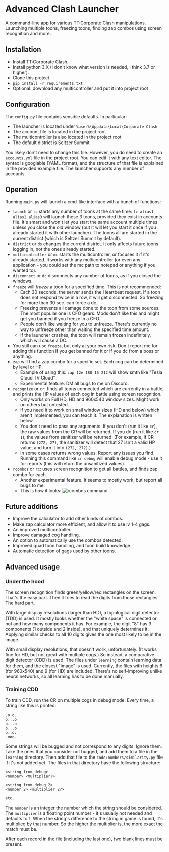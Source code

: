 # Advanced Clash Launcher
A command-line app for various TT:Corporate Clash manipulations.
Launching multiple toons, freezing toons, finding zap combos using screen recognition and more. 

## Installation
* Install TT:Corporate Clash.
* Install python 3.X (I don't know what version is needed, I think 3.7 or higher).
* Clone this project.
* ``pip install -r requirements.txt``
* Optional: download any multicontroller and put it into project root

## Configuration
The `config.py` file contains sensible defaults. In particular:
* The launcher is located under `%user%\Appdata\Local\Corporate Clash`
* The account file is located in the project root
* The multicontroller is also located in the project root
* The default district is Seltzer Summit

You likely don't need to change this file.
However, you do need to create an `accounts.yml` file in the project root.
You can edit it with any text editor. The syntax is googlable (YAML format), and
the structure of that file is explained in the provided example file.
The launcher supports any number of accounts.

## Operation
Running `main.py` will launch a cmd-like interface with a bunch of functions:
* `launch` or `lc` starts any number of toons at the same time: `lc alias1 alias2 alias3`
will launch these 3 toons, provided they exist in accounts file. It's smart and won't
let you start the same account multiple times unless you close the old window
(but it will let you start it once if you already started it with other launcher).
The toons all are started in the current district (which is Seltzer Summit by default).
* `district` or `ds` changes the current district. It only affects future toons logging in,
not the ones already started.
* `multicontroller` or `mc` starts the multicontroller, or focuses it if it's already started.
It works with any multicontroller (or even any application - you could set the mc path to notepad
or anything if you wanted to).
* `disconnect` or `dc` disconnects any number of toons, as if you closed the windows.
* `freeze` will *freeze* a toon for a specified time. This is not recommended:
  * Each 30 seconds, the server sends the Heartbeat request. If a toon does not respond
  twice in a row, it will get disconnected. So freezing for more than 30 sec. can
  force a dc.
  * Freezing prevents all damage done to the toon from some sources. The most popular one
  is CFO gears. Mods don't like this and might get you banned if you freeze in a CFO.
  * People don't like waiting for you to unfreeze. There's currently no way to unfreeze other
  than waiting the specified time amount.
  * If the launcher crashes, the toon will remain frozen indefinitely, which will cause a DC.
* You still can use `freeze`, but only at your own risk. Don't report me for adding this
function if you get banned for it or if you dc from a boss or anything.
* `zap` will find a zap combo for a specific set. Each cog can be determined by level or HP.
  * Example of using this: `zap 12e 180 15 212` will show smth like "Tesla Cloud TV Cloud"
  * Experimental feature. DM all bugs to me on Discord.
* `recognize` or `cr`: finds all toons connected which are currently in a battle, and prints
the HP values of each cog in battle using screen recognition.
  * Only works on Full HD, HD and 960x540 window sizes. Might work on others but untested.
  * If you need it to work on small window sizes (HD and below) which aren't implemented,
  you can teach it. The explanation is written below.
  * You don't need to pass any arguments. If you don't (run it like `cr`),
  the raw values from the CR will be returned. If you do (run it like `cr 1`),
  the values from sanitizer will be returned. (For example, if CR returns `(272, 27)`,
  the sanitizer will detect that 27 isn't a valid HP value, and turn it into `(272, 272)`.)
  * In some cases returns wrong values. Report any issues you find.
  Running this command like `cr debug` will enable debug mode - use it for reports
  (this will return the unsanitized values).
* `rcombos` or `rc`: uses screen recognition to get all battles, and finds zap combo for each.
  * Another experimental feature. It seems to mostly work, but report all bugs to me.
  * This is how it looks:
  ![rcombos command](https://media.discordapp.net/attachments/839954064980836382/910484196206739476/unknown.png)

## Future additions
* Improve the calculator to add other kinds of combos.
* Make zap calculator more efficient, and allow it to use lv 1-4 gags.
* An improved multicontroller.
* Improve damaged cog handling.
* An option to automatically use the combos detected.
* Improved quad toon handling, and toon build knowledge.
* Automatic detection of gags used by other toons.

## Advanced usage
### Under the hood
The screen recognition finds green/yellow/red rectangles on the screen. That's the easy part.
Then it tries to read the digits from those rectangles. The hard part.

With large display resolutions (larger than HD), a topological digit detector (TDD) is used.
It mostly looks whether the "white space" is connected or not and how many components it has.
For example, the digit "8" has 3 components (1 outside and 2 inside), and that uniquely determines it.
Applying similar checks to all 10 digits gives the one most likely to be in the image.

With small display resolutions, that doesn't work, unfortunately. (It works fine for HD, but
not great with multiple cogs.) So instead, a comparative digit detector (CDD) is used.
The files under `learning` contain learning data for them, and the closest "image" is used.
Currently, the files with heights 6 (for 960x540) and 9 (for HD) are included.
There's no self-improving unlike neural networks, so all learning has to be done manually.

### Training CDD
To train CDD, run the CR on multiple cogs in debug mode. Every time, a string like this 
is printed:
```
.o.o.
o...o
o...o
o...o
o..o.
.ooo.
```
Some strings will be bugged and not correspond to any digits. Ignore them. Take the ones
that you consider not bugged, and add them to a file in the `learning` directory.
Then add that file to the `code/numbers/similarity.py` file if it's not added yet.
The files in that directory have the following structure:
```
<string_from_debug>
<number> <multiplier?>

<string_from_debug 2>
<number 2> <multiplier 2?>

etc.
```
The `number` is an integer the number which the string should be considered.
The `multiplier` is a floating point number - it's usually not needed and defaults to 1.
When the string's difference to the string in game is found, it's multiplied by that number.
So the higher the multiplier is, the more exact the match must be.

After each record in the file (including the last one), two blank lines must be present.